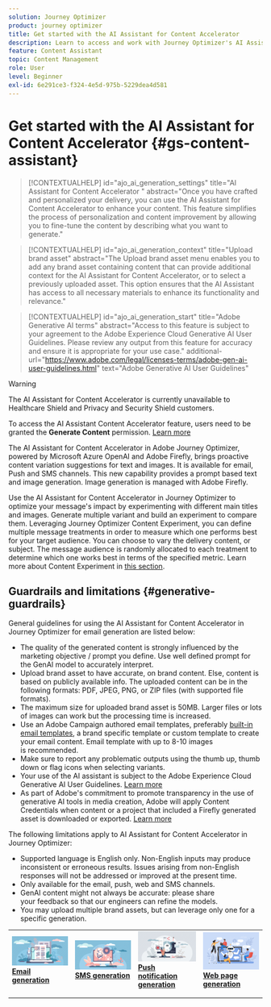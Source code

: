```yaml
---
solution: Journey Optimizer
product: journey optimizer
title: Get started with the AI Assistant for Content Accelerator 
description: Learn to access and work with Journey Optimizer's AI Assistant for Content Accelerator 
feature: Content Assistant
topic: Content Management
role: User
level: Beginner
exl-id: 6e291ce3-f324-4e5d-975b-5229dea4d581
---
```

# Get started with the AI Assistant for Content Accelerator {#gs-content-assistant}

>[!CONTEXTUALHELP]
>id="ajo_ai_generation_settings"
>title="AI Assistant for Content Accelerator "
>abstract="Once you have crafted and personalized your delivery, you can use the AI Assistant for Content Accelerator to enhance your content. This feature simplifies the process of personalization and content improvement by allowing you to fine-tune the content by describing what you want to generate."

>[!CONTEXTUALHELP]
>id="ajo_ai_generation_context"
>title="Upload brand asset"
>abstract="The Upload brand asset menu enables you to add any brand asset containing content that can provide additional context for the AI Assistant for Content Accelerator, or to select a previously uploaded asset. This option ensures that the AI Assistant has access to all necessary materials to enhance its functionality and relevance."

>[!CONTEXTUALHELP]
>id="ajo_ai_generation_start"
>title="Adobe Generative AI terms"
>abstract="Access to this feature is subject to your agreement to the Adobe Experience Cloud Generative AI User Guidelines. Please review any output from this feature for accuracy and ensure it is appropriate for your use case."
>additional-url="https://www.adobe.com/legal/licenses-terms/adobe-gen-ai-user-guidelines.html" text="Adobe Generative AI User Guidelines"

>[!WARNING]
>
>The AI Assistant for Content Accelerator is currently unavailable to Healthcare Shield and Privacy and Security Shield customers.
>
>To access the AI Assistant Content Accelerator feature, users need to be granted the **Generate Content** permission. [Learn more](../administration/permissions.md)

The AI Assistant for Content Accelerator in Adobe Journey Optimizer, powered by Microsoft Azure OpenAI and Adobe Firefly, brings proactive content variation suggestions for text and images. It is available for email, Push and SMS channels. This new capability provides a prompt based text and image generation. Image generation is managed with Adobe Firefly.

Use the AI Assistant for Content Accelerator in Journey Optimizer to optimize your message's impact by experimenting with different main titles and images. Generate multiple variant and build an experiment to compare them. Leveraging Journey Optimizer Content Experiment, you can define multiple message treatments in order to measure which one performs best for your target audience. You can choose to vary the delivery content, or subject. The message audience is randomly allocated to each treatment to determine which one works best in terms of the specified metric. Learn more about Content Experiment in [this section](../content-management/content-experiment.md).

## Guardrails and limitations {#generative-guardrails}

General guidelines for using the AI Assistant for Content Accelerator in Journey Optimizer for email generation are listed below:

* The quality of the generated content is strongly influenced by the marketing objective / prompt you define. Use well defined prompt for the GenAI model to accurately interpret. 
* Upload brand asset to have accurate, on brand content. Else, content is based on publicly available info. The uploaded content can be in the following formats: PDF, JPEG, PNG, or ZIP files (with supported file formats).
* The maximum size for uploaded brand asset is 50MB. Larger files or lots of images can work but the processing time is increased.
* Use an Adobe Campaign authored email templates, preferably [built-in email templates](../email/use-email-templates.md), a brand specific template or custom template to create your email content. Email template with up to 8-10 images is recommended.
* Make sure to report any problematic outputs using the thumb up, thumb down or flag icons when selecting variants.
* Your use of the AI assistant is subject to the Adobe Experience Cloud Generative AI User Guidelines. [Learn more](https://www.adobe.com/legal/licenses-terms/adobe-dx-gen-ai-user-guidelines.html)
* As part of Adobe's commitment to promote transparency in the use of generative AI tools in media creation, Adobe will apply Content Credentials when content or a project that included a Firefly generated asset is downloaded or exported. [Learn more](https://helpx.adobe.com/firefly/using/content-credentials.html)

The following limitations apply to AI Assistant for Content Accelerator in Journey Optimizer:

* Supported language is English only. Non-English inputs may produce inconsistent or erroneous results. Issues arising from non-English responses will not be addressed or improved at the present time.
* Only available for the email, push, web and SMS channels.
* GenAI content might not always be accurate: please share your feedback so that our engineers can refine the models.
* You may upload multiple brand assets, but can leverage only one for a specific generation.

<table style="table-layout:fixed"><tr style="border: 0;">
<td>
<a href="generative-email.md">
<img alt="Email generation" src="assets/do-not-localize/text-genai.jpeg">
</a>
<div>
<a href="generative-email.md"><strong>Email generation</strong></a>
</div>
<p>
</td>
<td>
<a href="generative-sms.md">
<img alt="SMS generation" src="assets/do-not-localize/image-genai.jpeg">
</a>
<div><a href="generative-sms.md"><strong>SMS generation</strong>
</div>
<p>
</td>
<td>
<a href="generative-push.md">
<img alt="Push generation" src="assets/do-not-localize/email-genai.jpeg">
</a>
<div>
<a href="generative-push.md"><strong>Push notification generation</strong></a>
</div>
<p></td>
<td>
<a href="generative-web.md">
<img alt="Web generation" src="assets/do-not-localize/web-genai.jpeg">
</a>
<div><a href="generative-web.md"><strong>Web page generation</strong>
</div>
<p>
</td>
</tr></table>
